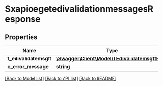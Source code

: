 # SxapioegetedivalidationmessagesResponse

## Properties
Name | Type | Description | Notes
------------ | ------------- | ------------- | -------------
**t_edivalidatemsgtt** | [**\Swagger\Client\Model\TEdivalidatemsgttResp**](TEdivalidatemsgttResp.md) |  | [optional] 
**c_error_message** | **string** |  | [optional] 

[[Back to Model list]](../README.md#documentation-for-models) [[Back to API list]](../README.md#documentation-for-api-endpoints) [[Back to README]](../README.md)


